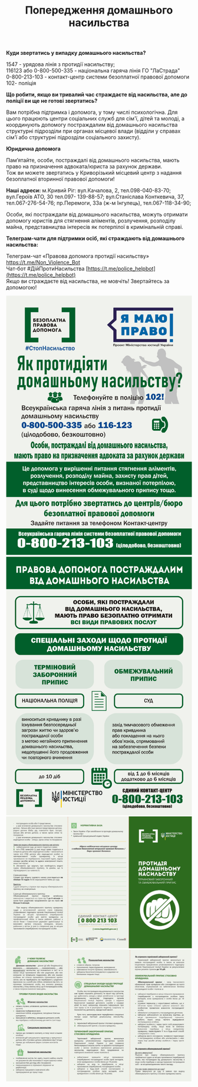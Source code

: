 ﻿---
title: Попередження домашнього насильства
---

**Куди звертатись у випадку домашнього насильства?**

1547 - урядова лінія з протидії насильству;  
116123 або 0-800-500-335 - національна гаряча лінія ГО "ЛаСтрада"  
0-800-213-103 - контакт-центр системи безоплатної правової допомоги  
102- поліція

**Що робити, якщо ви тривалий час страждаєте від насильства, але до поліції ви ще не готові звертатись?**

Вам потрібна підтримка і допомога, у тому числі психологічна. Для цього працюють центри соціальних служб для сім'ї, дітей та молоді, а координують допомогу постраждалим від домашнього насильства структурні підрозділи при органах місцевої влади (відділи у справах сім'ї або структурні підрозділи соціального захисту).

**Юридична допомога**

Пам’ятайте, особи, постраждалі від домашнього насильства, мають право на призначення адвоката/юриста за рахунок держави.  
Тож ви можете звертатись у Криворізький місцевий центр з надання безоплатної вторинної правової допомоги!

**Наші адреси:**
м.Кривий Ріг: вул.Качалова, 2,
тел.098-040-83-70;
вул.Героїв АТО, 30
тел.097- 139-88-57;
вул.Станіслава Конткевича, 37,
тел.067-276-54-76;
пр.Перемоги, 33а (ж-м Інгулець),
тел.067-118-34-90;

Особи, які постраждали від домашнього насильства, можуть отримати допомогу юристів для стягнення аліментів, розлучення, розподілу майна, представництва інтересів як потерпілої в кримінальній справі.

**Телеграм-чати для підтримки осіб, які страждають від домашнього насильства:**

Телеграм-чат «Правова допомога протидії насильству» https://t.me/Non_Violence_Bot  
Чат-бот #ДійПротиНасильства [https://t.me/police_helpbot](https://t.me/police_helpbot)  
Якщо ви страждаєте від насильства, не мовчіть! Звертайтесь за допомогою!

<youtube id="2o3JbtG4kn8"></youtube>

![](1.jpg)
![](2.jpg)
![](3.jpg)
![](4.jpg)
